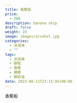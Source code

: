 ```yaml
---
title: 香蕉船
price:
  - 260
description: banana ship
draft: false
weight: 19
image: images/alcohol.jpg
categories:
  - 冰淇淋
  - ""
tags:
  - 冰淇淋
  - 餅乾
  - 香蕉
  - 蘋果
  - 鮮奶油
date: 2023-08-11T23:15:02+08:00
---
```


 香蕉船
